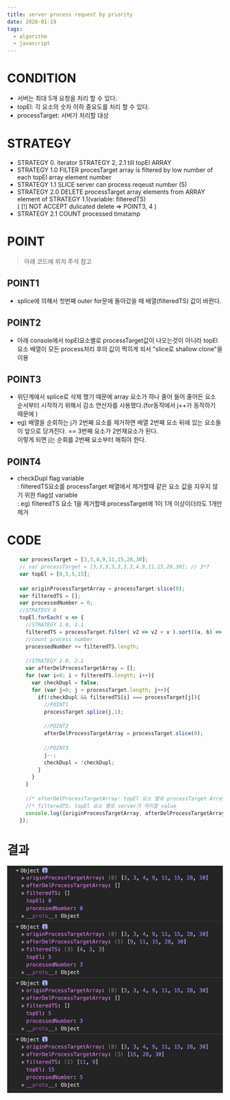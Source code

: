 ```yaml
---
title: server process request by priority
date: 2020-01-19
tags:
  - algorithm
  - javascript
---
```


# CONDITION
  * 서버는 최대 5개 요청을 처리 할 수 있다. 
  * topEl: 각 요소의 숫자 이하 중요도를 처리 할 수 있다. 
  * processTarget: 서버가 처리할 대상

# STRATEGY
  * STRATEGY 0. iterator STRATEGY 2, 2.1 till topEl ARRAY
  * STRATEGY 1.0 FILTER procesTarget array is filtered by low number of each topEl array element number  
  * STRATEGY 1.1 SLICE server can process reqeust number (5)
  * STRATEGY 2.0 DELETE processTarget array elements from ARRAY element of STRATEGY 1.1(variable: filteredTS)  
              ( [!] NOT ACCEPT dulicated delete => POINT3, 4 )
  * STRATEGY 2.1 COUNT processed timstamp

# POINT
  > 아래 코드에 위치 주석 참고 

  ## POINT1
  * splice에 의해서 첫번째 outer for문에 돌아갔을 때 배열(filteredTS) 값이 바뀐다. 

  ## POINT2
  * 아래 console에서 topEl요소별로 processTarget값이 나오는것이 아니라
      topEl요소 배열이 모든 process처리 후의 값이 찍히게 되서 "slice로 shallow clone"을 이용

  ## POINT3
  * 위단계에서 splice로 삭제 했기 때문에 array 요소가 하나 줄어 들어 줄어든 요소 순서부터 시작하기 위해서 감소 연산자를 사용했다.(for동작에서 j++가 동작하기 때문에 )
  * eg) 배열을 순회하는 j가 2번째 요소를 제거하면 배열 2번째 요소 뒤에 있는 요소들이 앞으로 당겨진다. == 3번째 요소가 2번재요소가 된다.  
  이렇게 되면 j는 순회를 2번째 요소부터 해줘야 한다.

  ## POINT4
  * checkDupl flag variable  
  : filteredTS요소를 processTarget 배열에서 제거할때 같은 요소 값을 지우지 않기 위한 flag성 variable  
  : eg) filteredTS 요소 1을 제거할때 processTarget에 1이 1개 이상이더라도 1개만 제거


# CODE
``` js
    var processTarget = [3,3,4,9,11,15,28,30];
    // var processTarget = [3,3,3,3,3,3,3,4,9,11,15,28,30]; // 3*7
    var topEl = [0,5,5,15];
    
    var originProcessTargetArray = processTarget.slice(0);
    var filteredTS = [];
    var processedNumber = 0;
    //STRATEGY 0
    topEl.forEach( v => {
      //STRATEGY 1.0, 1.1
      filteredTS = processTarget.filter( v2 => v2 < v ).sort((a, b) => b-a).slice(0, 5);
      //count process number
      processedNumber += filteredTS.length;
      
      //STRATEGY 2.0, 2.1
      var afterDelProcessTargetArray = [];
      for (var i=0; i < filteredTS.length; i++){
        var checkDupl = false;
        for (var j=0; j < processTarget.length; j++){
          if(!checkDupl && filteredTS[i] === processTarget[j]){
            //POINT1
            processTarget.splice(j,1);

            //POINT2
            afterDelProcessTargetArray = processTarget.slice(0);            

            //POINT3
            j--;  
            checkDupl = !checkDupl;
          }
        }
      }

      //* afterDelProcessTargetArray: topEl 요소 별로 processTarget Array
      //* filteredTS: topEl 요소 별로 server가 처리할 value
      console.log({originProcessTargetArray, afterDelProcessTargetArray, filteredTS, topEl: v, processedNumber});
    });
```

# 결과
![](serverProcessRequestByPriority_01.png)

